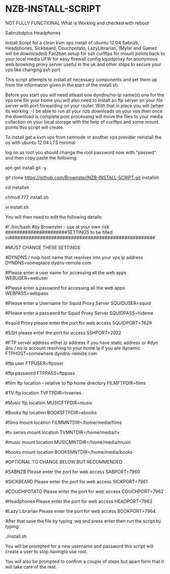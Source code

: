 NZB-INSTALL-SCRIPT
==================
NOT FULLY FUNCTIONAL
What is Working and checked with reboot

Sabnzbdplus
Headphones

Install Script for a clean kvm vps install of ubuntu 12.04 Sabnzb, Headphones, Sickbeard, Couchpotato, LazyLibrarian, (Mylar and Gamez will be downloaded) Fail2ban setup for ssh
curlftps for mount points back to your local media
UFW for easy firewall config
squidproxy  for anonymous web browsing proxy server useful in the uk
and other steps to secure your vps like changing ssh port

This script attempts to install all necessary components and set them up from the information given in the start of the install.sh.


Before you start you will need atleast one dyndns/no-ip name(s) one for the vps one for your home you will also need to install an ftp server on your file server with port forwarding on your router. With that in place you will (when its working :-) be able to run all your nzb downloads on your vps then once the download is complete post processing will move the files to your media collection on your local storage with the help of curlftps and some mount points this script will create.

To install get a kvm vps from ramnode or another vps provider reinstall the os with ubuntu 12.04 LTS minimal

log on as root you should change the root password now with "passwd" and then copy paste the following:


apt-get install git -y

git clone https://github.com/Brownster/NZB-INSTALL-SCRIPT.git installsh

cd installsh

chmod 777 install.sh

vi install.sh


You will then need to edit the following details:

#! /bin/bash
#by Brownster - use at your own risk
######################SETTINGS to be filled in####################################################

#MUST CHANGE THESE SETTINGS

#DYNDNS / noip host name that resolves into your vps ip address
DYNDNS=someplace.dydns-remote.com

#Please enter a user name for accessing all the web apps
WEBUSER=webuser

#Please enter a password for accessing all the web apps
WEBPASS=webpass

#Please enter a Username for Squid Proxy Server
SQUIDUSER=squid

#Please enter a password for Squid Proxy Server
SQUIDPASS=hideme

#squid Proxy please enter the port for web access
SQUIDPORT=7629

#SSH please enter the port for access
SSHPORT=2022

#FTP server address either ip address if you have static address or 
#dyn dns / no ip account resolving to your home ip if you are dynamic
FTPHOST=somewhere.dyndns-remote.com

#ftp user
FTPUSER=ftpuser

#ftp password
FTPPASS=ftppass

#film ftp location - relative to ftp home directory
FILMFTPDIR=films

#TV ftp location
TVFTPDIR=tvseries

#Music ftp location
MUSICFTPDIR=music

#Books ftp location
BOOKSFTPDIR=ebooks

#films mount location
FILMMNTDIR=/home/media/films

#tv series mount location
TVMNTDIR=/home/media/tv

#music mount location
MUSICMNTDIR=/home/media/music

#books mount location
BOOKSMNTDIR=/home/media/books


#OPTIONAL TO CHANGE BELOW BUT RECOMMENDED

#SABNZB Please enter the port for web access
SABPORT=7960

#SICKBEARD Please enter the port for web access
SICKPORT=7961

#COUCHPOTATO Please enter the port for web access
COUCHPORT=7962

#Headphones Please enter the port for web access
HEADPORT=7963

#Lazy Librarian Please enter the port for web access
BOOKPORT=7964


After that save the file by typing :wq and press enter
then run the script by typing:

./install.sh

You will be prompted for a new username and password this script will create a user to stop havingto use root.

You will also be prompted to confirm a couple of steps but apart form that it will take care of the rest.
